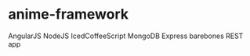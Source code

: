 anime-framework
===============

AngularJS NodeJS IcedCoffeeScript MongoDB Express barebones REST app
